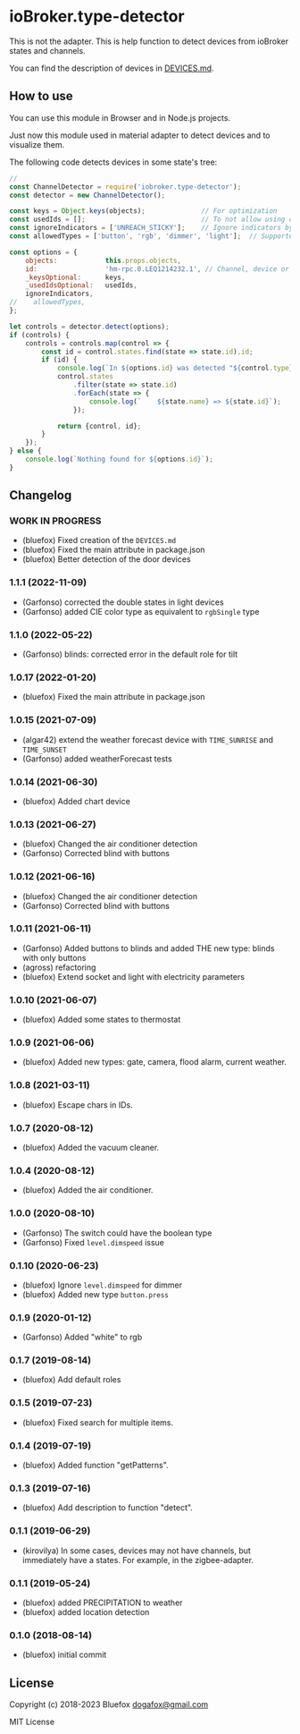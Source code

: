 # ioBroker.type-detector
This is not the adapter. 
This is help function to detect devices from ioBroker states and channels.

You can find the description of devices in [DEVICES.md](DEVICES.md).

## How to use
You can use this module in Browser and in Node.js projects. 

Just now this module used in material adapter to detect devices and to visualize them.

The following code detects devices in some state's tree:

```javascript
// 
const ChannelDetector = require('iobroker.type-detector');
const detector = new ChannelDetector();

const keys = Object.keys(objects);				// For optimization
const usedIds = [];                 			// To not allow using of same ID in more than one device
const ignoreIndicators = ['UNREACH_STICKY'];    // Ignore indicators by name
const allowedTypes = ['button', 'rgb', 'dimmer', 'light'];	// Supported types. Leave it null if you want to get ALL devices.

const options = {
	objects:            this.props.objects,
	id:                 'hm-rpc.0.LEQ1214232.1', // Channel, device or state, that must be detected
	_keysOptional:      keys,
	_usedIdsOptional:   usedIds,
	ignoreIndicators,
//    allowedTypes,
};

let controls = detector.detect(options);
if (controls) {
	controls = controls.map(control => {
		const id = control.states.find(state => state.id).id;
		if (id) {
			console.log(`In ${options.id} was detected "${control.type}" with following states:`);
			control.states
                .filter(state => state.id)
                .forEach(state => {
                    console.log(`    ${state.name} => ${state.id}`);
                });

			return {control, id};
		}
	});
} else {
	console.log(`Nothing found for ${options.id}`);
}
```

<!--
	Placeholder for the next version (at the beginning of the line):
	### **WORK IN PROGRESS**
-->

## Changelog
### **WORK IN PROGRESS**    
* (bluefox) Fixed creation of the `DEVICES.md`
* (bluefox) Fixed the main attribute in package.json
* (bluefox) Better detection of the door devices

### 1.1.1 (2022-11-09)
* (Garfonso) corrected the double states in light devices
* (Garfonso) added CIE color type as equivalent to `rgbSingle` type

### 1.1.0 (2022-05-22)
* (Garfonso) blinds: corrected error in the default role for tilt

### 1.0.17 (2022-01-20)
* (bluefox) Fixed the main attribute in package.json

### 1.0.15 (2021-07-09)
* (algar42) extend the weather forecast device with `TIME_SUNRISE` and `TIME_SUNSET`
* (Garfonso) added weatherForecast tests

### 1.0.14 (2021-06-30)
* (bluefox) Added chart device

### 1.0.13 (2021-06-27)
* (bluefox) Changed the air conditioner detection
* (Garfonso) Corrected blind with buttons

### 1.0.12 (2021-06-16)
* (bluefox) Changed the air conditioner detection
* (Garfonso) Corrected blind with buttons

### 1.0.11 (2021-06-11)
* (Garfonso) Added buttons to blinds and added THE new type: blinds with only buttons
* (agross) refactoring
* (bluefox) Extend socket and light with electricity parameters

### 1.0.10 (2021-06-07)
* (bluefox) Added some states to thermostat

### 1.0.9 (2021-06-06)
* (bluefox) Added new types: gate, camera, flood alarm, current weather.

### 1.0.8 (2021-03-11)
* (bluefox) Escape chars in IDs.

### 1.0.7 (2020-08-12)
* (bluefox) Added the vacuum cleaner.

### 1.0.4 (2020-08-12)
* (bluefox) Added the air conditioner.

### 1.0.0 (2020-08-10)
* (Garfonso) The switch could have the boolean type 
* (Garfonso) Fixed `level.dimspeed` issue

### 0.1.10 (2020-06-23)
* (bluefox) Ignore `level.dimspeed` for dimmer
* (bluefox) Added new type `button.press`

### 0.1.9 (2020-01-12)
* (Garfonso) Added "white" to rgb

### 0.1.7 (2019-08-14)
* (bluefox) Add default roles

### 0.1.5 (2019-07-23)
* (bluefox) Fixed search for multiple items.

### 0.1.4 (2019-07-19)
* (bluefox) Added function "getPatterns".

### 0.1.3 (2019-07-16)
* (bluefox) Add description to function "detect".

### 0.1.1 (2019-06-29)
* (kirovilya) In some cases, devices may not have channels, but immediately have a states. For example, in the zigbee-adapter.

### 0.1.1 (2019-05-24)
* (bluefox) added PRECIPITATION to weather
* (bluefox) added location detection

### 0.1.0 (2018-08-14)
* (bluefox) initial commit

## License
Copyright (c) 2018-2023 Bluefox <dogafox@gmail.com>

MIT License
